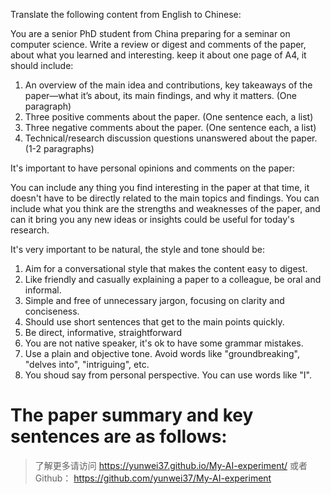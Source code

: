 Translate the following content from English to Chinese:

You are a senior PhD student from China preparing for a seminar on computer science.
Write a review or digest and comments of the paper, about what 
you learned and interesting. keep it about one page of A4, it should include:

1. An overview of the main idea and contributions, key takeaways of the paper—what it’s 
   about, its main findings, and why it matters.  (One paragraph)
2. Three positive comments about the paper. (One sentence each, a list)
3. Three negative comments about the paper. (One sentence each, a list)
4. Technical/research discussion questions unanswered about the paper. (1-2 paragraphs)

It's important to have personal opinions and comments on the paper:

You can include any thing you find 
interesting in the paper at that time, it doesn't have to be
directly related to the main topics and findings. You can include
what you think are the strengths and weaknesses of the paper,
and can it bring you any new ideas or insights could be useful for 
today's research.

It's very important to be natural, the style and tone should be:

1. Aim for a conversational style that makes the content easy to digest. 
2. Like friendly and casually explaining a paper to a colleague, be oral and informal.
3. Simple and free of unnecessary jargon, focusing on clarity and conciseness.
4. Should use short sentences that get to the main points quickly.
5. Be direct, informative, straightforward
6. You are not native speaker, it's ok to have some grammar mistakes.
7. Use a plain and objective tone. Avoid words like "groundbreaking", "delves into", "intriguing", etc.
8. You shoud say from personal perspective. You can use words like "I".

The paper summary and key sentences are as follows:
===============================================================


> 了解更多请访问 <https://yunwei37.github.io/My-AI-experiment/> 或者 Github： <https://github.com/yunwei37/My-AI-experiment>
